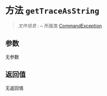 # 方法 `getTraceAsString`

> *文件信息* : ~
> 所属类 [CommandException](../CommandException.md)




## 参数


无参数


## 返回值

无返回值
